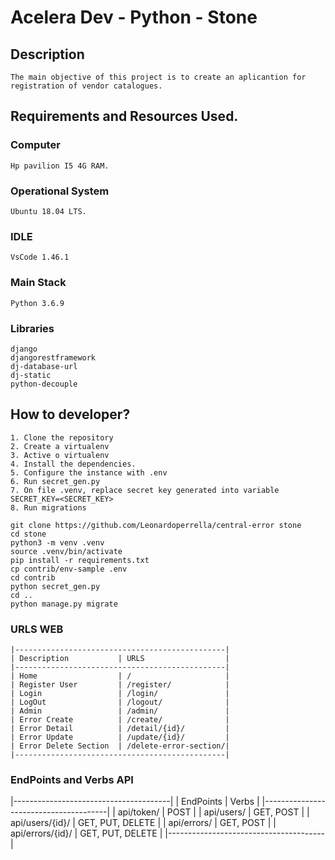 # Acelera Dev - Python - Stone

## Description
    The main objective of this project is to create an aplicantion for registration of vendor catalogues.

## Requirements and Resources Used.

### Computer

    Hp pavilion I5 4G RAM.

### Operational System

    Ubuntu 18.04 LTS.

### IDLE

    VsCode 1.46.1

### Main Stack
    
    Python 3.6.9

### Libraries

    django
    djangorestframework
    dj-database-url
    dj-static
    python-decouple

## How to developer?

    1. Clone the repository
    2. Create a virtualenv
    3. Active o virtualenv
    4. Install the dependencies.
    5. Configure the instance with .env
    6. Run secret_gen.py
    7. On file .venv, replace secret key generated into variable SECRET_KEY=<SECRET_KEY>
    8. Run migrations


```console
git clone https://github.com/Leonardoperrella/central-error stone
cd stone
python3 -m venv .venv
source .venv/bin/activate
pip install -r requirements.txt
cp contrib/env-sample .env
cd contrib
python secret_gen.py
cd ..
python manage.py migrate
```
### URLS WEB
```
|-----------------------------------------------|
| Description           | URLS                  |
|-----------------------------------------------|
| Home                  | /                     |
| Register User         | /register/            |
| Login                 | /login/               |
| LogOut                | /logout/              |
| Admin                 | /admin/               |
| Error Create          | /create/              |
| Error Detail          | /detail/{id}/         |      
| Error Update          | /update/{id}/         |
| Error Delete Section  | /delete-error-section/|
|-----------------------------------------------|
```

### EndPoints and Verbs API

|---------------------------------------|
| EndPoints         | Verbs             |
|---------------------------------------|
| api/token/        | POST              |
| api/users/        | GET, POST         |
| api/users/{id}/   | GET, PUT, DELETE  |
| api/errors/       | GET, POST         |
| api/errors/{id}/  | GET, PUT, DELETE  |
|---------------------------------------|